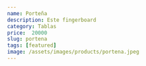 ```yaml
---
name: Porteña
description: Este fingerboard
category: Tablas
price:  20000
slug: portena
tags: [featured]
image: /assets/images/products/portena.jpeg
---
```

